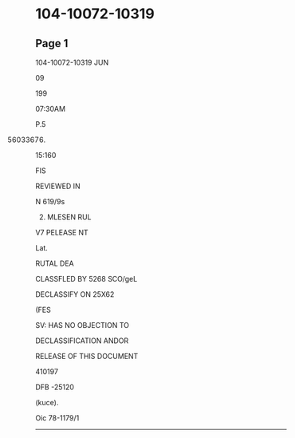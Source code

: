 # 104-10072-10319

## Page 1

104-10072-10319 JUN

09

199

07:30AM

P.5

56033676)

15:160

FIS

REVIEWED IN

N 619/9s

2) MLESEN RUL

V7 PELEASE NT

Lat.

RUTAL DEA

CLASSFLED BY 5268 SCO/geL

DECLASSIFY ON 25X62

(FES

SV: HAS NO OBJECTION TO

DECLASSIFICATION ANDOR

RELEASE OF THIS DOCUMENT

410197

DFB -25120

(kuce).

Oic 78-1179/1

---

